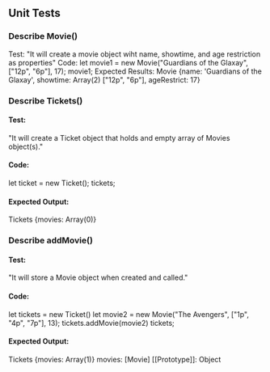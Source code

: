## Unit Tests

### Describe Movie()

Test: "It will create a movie object wiht name, showtime, and age restriction as properties"
Code:
let movie1 = new Movie("Guardians of the Glaxay", ["12p", "6p"], 17);
movie1;
Expected Results:
Movie {name: 'Guardians of the Glaxay', showtime: Array(2) ["12p", "6p"], ageRestrict: 17}

### Describe Tickets()

#### Test:

"It will create a Ticket object that holds and empty array of Movies object(s)."

#### Code:

let ticket = new Ticket();
tickets;

#### Expected Output:

Tickets {movies: Array(0)}

### Describe addMovie()

#### Test:

"It will store a Movie object when created and called."

#### Code:

let tickets = new Ticket()
let movie2 = new Movie("The Avengers", ["1p", "4p", "7p"], 13);
tickets.addMovie(movie2)
tickets;

#### Expected Output:

Tickets {movies: Array(1)}
movies: [Movie]
[[Prototype]]: Object

